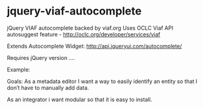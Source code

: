 jquery-viaf-autocomplete
========================

jQuery VIAF autocomplete backed by viaf.org
Uses OCLC Viaf API autosuggest feature - http://oclc.org/developer/services/viaf

Extends Autocomplete Widget:  http://api.jqueryui.com/autocomplete/

Requires jQuery version .... 

Example:


Goals:
As a metadata editor I want a way to easily identify an entity so that I don’t have to manually add data.

As an integrator i want modular so that it is easy to install.

